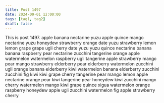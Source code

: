 ```yaml
---
title: Post 1497
date: 2024-09-01 12:00:00
tags: [tag1, tag2]
draft: false
---
```

This is post 1497.
apple
banana
nectarine
yuzu
apple
quince
mango
nectarine
yuzu
honeydew
strawberry
orange
date
yuzu
strawberry
lemon
lemon
grape
grape
ugli
cherry
date
yuzu
yuzu
quince
nectarine
banana
banana
raspberry
pear
nectarine
zucchini
tangerine
orange
apple
watermelon
watermelon
raspberry
ugli
tangerine
apple
strawberry
mango
pear
mango
strawberry
elderberry
pear
elderberry
watermelon
zucchini
ugli
orange
banana
elderberry
kiwi
watermelon
banana
elderberry
zucchini
zucchini
fig
kiwi
kiwi
grape
cherry
tangerine
pear
mango
lemon
apple
nectarine
orange
pear
kiwi
tangerine
pear
honeydew
kiwi
zucchini
mango
cherry
watermelon
mango
kiwi
grape
quince
xigua
watermelon
orange
raspberry
honeydew
apple
ugli
zucchini
watermelon
fig
apple
strawberry
cherry
